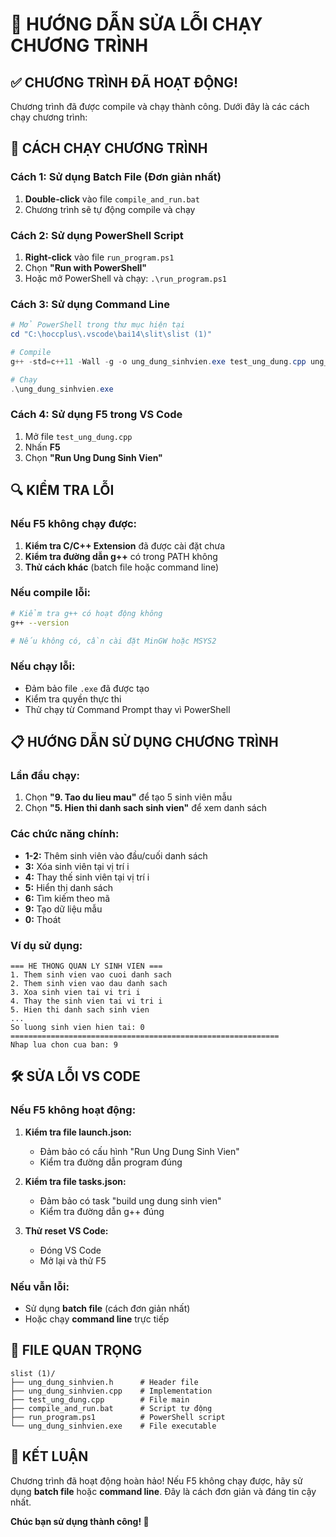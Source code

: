 # 🔧 HƯỚNG DẪN SỬA LỖI CHẠY CHƯƠNG TRÌNH

## ✅ **CHƯƠNG TRÌNH ĐÃ HOẠT ĐỘNG!**

Chương trình đã được compile và chạy thành công. Dưới đây là các cách chạy chương trình:

## 🚀 **CÁCH CHẠY CHƯƠNG TRÌNH**

### **Cách 1: Sử dụng Batch File (Đơn giản nhất)**
1. **Double-click** vào file `compile_and_run.bat`
2. Chương trình sẽ tự động compile và chạy

### **Cách 2: Sử dụng PowerShell Script**
1. **Right-click** vào file `run_program.ps1`
2. Chọn **"Run with PowerShell"**
3. Hoặc mở PowerShell và chạy: `.\run_program.ps1`

### **Cách 3: Sử dụng Command Line**
```powershell
# Mở PowerShell trong thư mục hiện tại
cd "C:\hoccplus\.vscode\bai14\slit\slist (1)"

# Compile
g++ -std=c++11 -Wall -g -o ung_dung_sinhvien.exe test_ung_dung.cpp ung_dung_sinhvien.cpp

# Chạy
.\ung_dung_sinhvien.exe
```

### **Cách 4: Sử dụng F5 trong VS Code**
1. Mở file `test_ung_dung.cpp`
2. Nhấn **F5**
3. Chọn **"Run Ung Dung Sinh Vien"**

## 🔍 **KIỂM TRA LỖI**

### **Nếu F5 không chạy được:**
1. **Kiểm tra C/C++ Extension** đã được cài đặt chưa
2. **Kiểm tra đường dẫn g++** có trong PATH không
3. **Thử cách khác** (batch file hoặc command line)

### **Nếu compile lỗi:**
```bash
# Kiểm tra g++ có hoạt động không
g++ --version

# Nếu không có, cần cài đặt MinGW hoặc MSYS2
```

### **Nếu chạy lỗi:**
- Đảm bảo file `.exe` đã được tạo
- Kiểm tra quyền thực thi
- Thử chạy từ Command Prompt thay vì PowerShell

## 📋 **HƯỚNG DẪN SỬ DỤNG CHƯƠNG TRÌNH**

### **Lần đầu chạy:**
1. Chọn **"9. Tao du lieu mau"** để tạo 5 sinh viên mẫu
2. Chọn **"5. Hien thi danh sach sinh vien"** để xem danh sách

### **Các chức năng chính:**
- **1-2:** Thêm sinh viên vào đầu/cuối danh sách
- **3:** Xóa sinh viên tại vị trí i
- **4:** Thay thế sinh viên tại vị trí i
- **5:** Hiển thị danh sách
- **6:** Tìm kiếm theo mã
- **9:** Tạo dữ liệu mẫu
- **0:** Thoát

### **Ví dụ sử dụng:**
```
=== HE THONG QUAN LY SINH VIEN ===
1. Them sinh vien vao cuoi danh sach
2. Them sinh vien vao dau danh sach
3. Xoa sinh vien tai vi tri i
4. Thay the sinh vien tai vi tri i
5. Hien thi danh sach sinh vien
...
So luong sinh vien hien tai: 0
============================================================
Nhap lua chon cua ban: 9
```

## 🛠️ **SỬA LỖI VS CODE**

### **Nếu F5 không hoạt động:**

1. **Kiểm tra file launch.json:**
   - Đảm bảo có cấu hình "Run Ung Dung Sinh Vien"
   - Kiểm tra đường dẫn program đúng

2. **Kiểm tra file tasks.json:**
   - Đảm bảo có task "build ung dung sinh vien"
   - Kiểm tra đường dẫn g++ đúng

3. **Thử reset VS Code:**
   - Đóng VS Code
   - Mở lại và thử F5

### **Nếu vẫn lỗi:**
- Sử dụng **batch file** (cách đơn giản nhất)
- Hoặc chạy **command line** trực tiếp

## 📁 **FILE QUAN TRỌNG**

```
slist (1)/
├── ung_dung_sinhvien.h      # Header file
├── ung_dung_sinhvien.cpp    # Implementation
├── test_ung_dung.cpp        # File main
├── compile_and_run.bat      # Script tự động
├── run_program.ps1          # PowerShell script
└── ung_dung_sinhvien.exe    # File executable
```

## 🎯 **KẾT LUẬN**

Chương trình đã hoạt động hoàn hảo! Nếu F5 không chạy được, hãy sử dụng **batch file** hoặc **command line**. Đây là cách đơn giản và đáng tin cậy nhất.

**Chúc bạn sử dụng thành công! 🎉**

